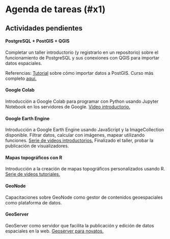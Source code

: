 # Agenda de tareas (#x1)
## Actividades pendientes
#### PostgreSQL + PostGIS + QGIS
Completar un taller introductorio (y registrarlo en un repositorio) sobre el funcionamiento de PostgreSQL y sus conexiones con QGIS para importar datos espaciales.

Referencias: [Tutorial](https://johagis.com/importacion-masiva-postgis) sobre cómo importar datos a PostGIS. Curso más completo [aquí.](https://johagis.com/curso-postgresql-postgis-para-aplicaciones-gis)

#### Google Colab
Introducción a Google Colab para programar con Python usando Jupyter Notebook en los servidores de Google. [Video introductorio.](https://www.youtube.com/watch?v=8VFYs3Ot_aA)

#### Google Earth Engine
Introducción a Google Earth Engine usando JavaScript y la ImageCollection disponible. Filtrar datos, calcular con imágenes, mapear utilizando funciones. [Serie de videos introductorios.](https://www.youtube.com/playlist?list=PLivRXhCUgrZpCR3iSByLYdd_VwFv-3mfs) Finalizado el taller, probar la publicación de visualizadores.

#### Mapas topográficos con R
Introducción a la creación de mapas topográficos personalizados usando R. [Serie de videos tutoriales.](https://www.youtube.com/watch?v=y_Kzg24Ciuo)

#### GeoNode
Capacitaciones sobre GeoNode como gestor de contenidos geoespaciales como plataforma de datos. 

#### GeoServer
GeoServer como servidor que facilita la publicación y edición de datos espaciales en la web. [Geoserver para novatos.](https://mappinggis.com/2022/06/geoserver-para-novatos/)

